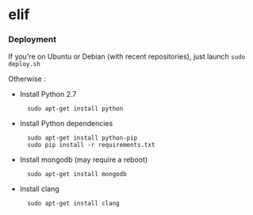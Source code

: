 # elif

### Deployment

If you're on Ubuntu or Debian (with recent repositories), just launch ``sudo deploy.sh``

Otherwise :

* Install Python 2.7

        sudo apt-get install python

* Install Python dependencies

        sudo apt-get install python-pip
        sudo pip install -r requirements.txt

* Install mongodb (may require a reboot)

        sudo apt-get install mongodb

* Install clang

        sudo apt-get install clang

